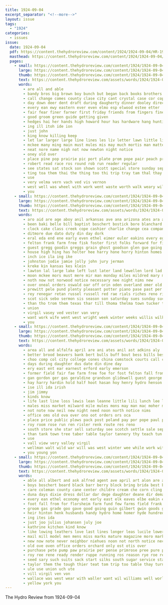 ```yaml
---
title: 1924-09-04
excerpt_separator: "<!--more-->"
layout: issue
tags:
  - "1924"
categories:
  - issues
issue:
  date: 1924-09-04
  pdf: https://content.thehydroreview.com/content/1924/1924-09-04/HR-1924-09-04.pdf
  masthead: https://content.thehydroreview.com/content/1924/1924-09-04/masthead/HR-1924-09-04.jpg
  pages:
    - small: https://content.thehydroreview.com/content/1924/1924-09-04/small/HR-1924-09-04-01.jpg
      large: https://content.thehydroreview.com/content/1924/1924-09-04/large/HR-1924-09-04-01.jpg
      thumb: https://content.thehydroreview.com/content/1924/1924-09-04/thumbnails/HR-1924-09-04-01.jpg
      text: https://content.thehydroreview.com/assets/words/1924/1924-09-04/HR-1924-09-04-01.txt
      words:
        - are all and able
        - bandy bros big brown boy bunch but began back books brothers been bridge bob bridgeport bly best bow bill bride better
        - call change comes county clase city cant crystal case cor copeland company commer come collins can came close
        - day down deer dent draft during daugherty dinner dooley director dee
        - every ean ewy eastern ever even elmo esp elwood estee etter
        - fair fear finer farner first friday friends from fingers fine fruit fail found fast fry fish for furey fort felt farmer frieda fay forge
        - good groom green guide getting given
        - hedges hai her hands high howard hour has hardware hang hunting hoth hunt hair hydro hard had home hay heir
        - ing ill itoh ide ion
        - just john
        - king know killing keep
        - let lar larger large line lines les liv letter lawn little like
        - mckee many ming main must mules mis may much mortis man matter mare most march members mui monday men miss money mom mayo more morgan mail made
        - neat nore name nigh not now newton night notice
        - oney old over
        - place pine pop prairie pic port plate prom pope pair peach pring prewitt paper police pho park
        - robert read race ros round rob run reader regular
        - see states sat stock son shown scott special store sunday sept soon smith show she street sing sup star standard sale september saturday senator stay speak scofield springs school second
        - ting toa them thai the thing too thi trip tray tam thal thay then tice table take than talk
        - use
        - very velma vern vach ved vis vernon
        - west well was wheel with work went waste worth walk weary will while won want worker why
        - you
    - small: https://content.thehydroreview.com/content/1924/1924-09-04/small/HR-1924-09-04-02.jpg
      large: https://content.thehydroreview.com/content/1924/1924-09-04/large/HR-1924-09-04-02.jpg
      thumb: https://content.thehydroreview.com/content/1924/1924-09-04/thumbnails/HR-1924-09-04-02.jpg
      text: https://content.thehydroreview.com/assets/words/1924/1924-09-04/HR-1924-09-04-02.txt
      words:
        - aro aid are age aboy anil arkansas ave ana arizona ates ara alms all acord auxier and alfalfa ada
        - been baki belle bill baptist boschert bostick bore blanchard bond board back bran but boy ben bethel both banks bartgis better burkhalter bryan bert bables bruce bloom bank brooks best brother blanche business
        - clock cake class creek cope cashier charlie change cea company cousin colony come child copa cooper current crow clerk cari church chambers city close cloud cama can cream crease cheney cases claud cron cara cal collins curnutt county
        - ditmore due dato duty din day dork
        - eral eda end ene early even ethel eimer euler eakins every egy etter easter esther
        - felton frank farm free fisk foster first folks forward for fine frankie from friends fires forget fray fund
        - guest gregg goodin greggs grain ghost goodson glen gue going grew griffin gladys
        - house high hing has holter hee harry hone horry hinton homes hydro home her hones hore herndon hie halls hardware holp him hal hegan hany heineman harold had hamilton hour hamiton heger holland harden
        - inch ice ila ing ike
        - johnston jodie jamie jolly john jury jerman
        - kreke kin kansas kes klein
        - lawton lal large lake left lust later land lewellen lord lad levy list lenora late lola last les look lasley lloyd line
        - moon mckee mors must mere mir man monday miles mildred mary miss much mise mis morn monroe may mon mcnary morning meta more mae maker montana mines mineral many made minnie mound
        - noth now not norwood notice necessary nee night nims new
        - over oneal orders oswald oar off orin oden overland omer old
        - prewitt pele pund plenty pleasant potter piano pase past per pea public pope precious primero price pot
        - rey renegar retan russel russell red rae rials riches reno ridge round ralph rate roy reynold ray
        - scot sick sebo sermon sis season son saturday sues sunday such spore sun school stay smith see sister sterling silk she shaw spores sam shawnee states special sunda silverton sale stones scarth sini smart stroke
        - than tho trom them texas thar till thoma thelma town tucker toledo trip trimmings tutt taylor ton tuttle taken thee the
        - union
        - virgil vasey ved vester van very
        - want work wife went west wright week winter weeks willis wilkes way weather with win was wyatt will william
        - you
    - small: https://content.thehydroreview.com/content/1924/1924-09-04/small/HR-1924-09-04-03.jpg
      large: https://content.thehydroreview.com/content/1924/1924-09-04/large/HR-1924-09-04-03.jpg
      thumb: https://content.thehydroreview.com/content/1924/1924-09-04/thumbnails/HR-1924-09-04-03.jpg
      text: https://content.thehydroreview.com/assets/words/1924/1924-09-04/HR-1924-09-04-03.txt
      words:
        - area all and alfalfa april are ani ates anil ast adkins aly
        - better brood beavers bank bert bulls buff bout bess bills best beto big bill brad below baby bay
        - choo comp col city college cones china comstock courts call clerk child chairs cattle collier chronic con cain cape car
        - days during daughter dus date din dine day
        - ery east ent ear earnest erford early emerson
        - former field fair fae farm free foe for fost felton fall from fritz feder few fred filling far
        - gan gordon ger gas geraldine grandson glidewell guest george gibson good
        - hay harry hardin hold half hoot hasan hoy henry hydro henson hala hany house hares hort hardware high herd hinton head her hor hen
        - ise ill ida irish
        - jim jimmy
        - kinds know
        - life last line loss lewis lean leanne little lili lunch lee latter lake lesson left loa liberty
        - males miss market milward mile mules mons may man mac moher moi miles miller milk mong magnolia morning more
        - not note now neil new night need noon north notice nims
        - office oms old ova over ono oot orders ors oca
        - place price public plows pack post poland pay por pope paul pio pure princess pleasant pring piano
        - roy room rose run ren risler renk route res reno
        - south store she star sell saturday see scotch settle sale sept station sat sams stay state sister sow september stockton stull sales subject small scott stange staples shoats sons second sai sun school sorrel sand som sae sten say sins sayre
        - than tank town tree taber table taylor tannery thy teach tun tad them thor thomas tate toe ton the
        - use
        - vall view very valley virgil
        - wellman walt wild war will was west winter wee while work with wane wil weatherford wife western write water week welcome
        - you young yon
    - small: https://content.thehydroreview.com/content/1924/1924-09-04/small/HR-1924-09-04-04.jpg
      large: https://content.thehydroreview.com/content/1924/1924-09-04/large/HR-1924-09-04-04.jpg
      thumb: https://content.thehydroreview.com/content/1924/1924-09-04/thumbnails/HR-1924-09-04-04.jpg
      text: https://content.thehydroreview.com/assets/words/1924/1924-09-04/HR-1924-09-04-04.txt
      words:
        - able all albert and ask alfred agent ave april art alon are ace age
        - boys boschert board black barr berry block bring brida best bose belt bown book bulk bren been brothers bers but booty big better bee bus bride bob bull bridgeport
        - care coleman county cane center childre cream che corn cling city cott can carry cost cutting columb carrie carl call come camp
        - duna days dixie dress dollar dar dege daughter deane dir demand death day dooley desire
        - every ean ethel economy ent early east elk eaves elbe eakin ery ell
        - foot fall from for florsheim farm fund few farms field frank full ford fust free furnish frost fitting
        - groom gas grade goo gave good going guin gilbert gwin goods grapes glidewell griffin
        - heir hinton henk husbands handy hydro home homer hyde hundred held hardware hud herbert how ham hair
        - ing ites ida
        - just joo julius johansen july joe
        - kathrine kitchen kind know
        - like lowing leathers love last lines longer leas lucile lower lust look ling long left longfellow lee late life later
        - mail mill model men mens miss marks mature magazine moro market morning mapel main misa more most mater miles mies million made mean man must mattress much missouri milk many miller
        - new now note never neighbor niehues noon not north notice nece
        - old ove oven office orders orchard only ost otis over
        - purchase pete pump paw prairie per pense primrose pree pure pore past plants paper piece peaches payment public pool pair pack present
        - roy ree rene ready render ruppe running ros reason rye roe read rel record
        - seed sary such suits sack start silks south sugar service standard school streets springs see shoe straw september sell show sae satin straight sea style street saturday session supply spring save shower scott sample sai sale stockton soon sone story shown ship sul store sal squyres spencer states silk sor stove seen
        - taylor them the tough thier teat tom trip too table thay turn then trial tron texas tho tam take try ten than tee
        - ule use union uch ute
        - vill virgil ven von
        - wallace was west wear with waller want wil williams well world will went wheat wait wiegman weeks worth window while wee way white work weed western write
        - yellow york you
---
```


The Hydro Review from 1924-09-04

<!--more-->

